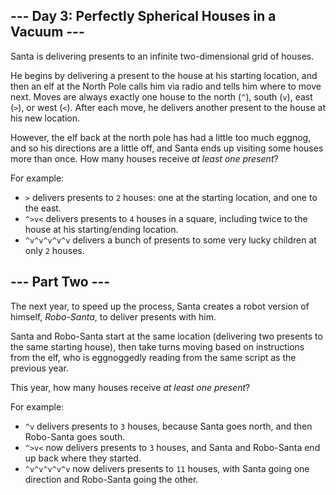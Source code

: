 ﻿
## --- Day 3: Perfectly Spherical Houses in a Vacuum ---

Santa is delivering presents to an infinite two-dimensional grid of houses.

He begins by delivering a present to the house at his starting location, and then an elf at the North Pole calls him via radio and tells him where to move next. Moves are always exactly one house to the north (`^`), south (`v`), east (`>`), or west (`<`). After each move, he delivers another present to the house at his new location.

However, the elf back at the north pole has had a little too much eggnog, and so his directions are a little off, and Santa ends up visiting some houses more than once. How many houses receive  _at least one present_?

For example:

-   `>`  delivers presents to  `2`  houses: one at the starting location, and one to the east.
-   `^>v<`  delivers presents to  `4`  houses in a square, including twice to the house at his starting/ending location.
-   `^v^v^v^v^v`  delivers a bunch of presents to some very lucky children at only  `2`  houses.


## --- Part Two ---

The next year, to speed up the process, Santa creates a robot version of himself,  _Robo-Santa_, to deliver presents with him.

Santa and Robo-Santa start at the same location (delivering two presents to the same starting house), then take turns moving based on instructions from the elf, who is  eggnoggedly  reading from the same script as the previous year.

This year, how many houses receive  _at least one present_?

For example:

-   `^v`  delivers presents to  `3`  houses, because Santa goes north, and then Robo-Santa goes south.
-   `^>v<`  now delivers presents to  `3`  houses, and Santa and Robo-Santa end up back where they started.
-   `^v^v^v^v^v`  now delivers presents to  `11`  houses, with Santa going one direction and Robo-Santa going the other.

